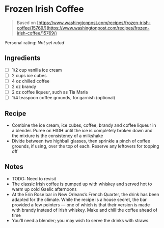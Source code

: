<!-- Needs Manual Review -->

<!-- Do not modify sections with "AUTO-*". They are updated by make.py -->

# Frozen Irish Coffee

> Based on [https://www.washingtonpost.com/recipes/frozen-irish-coffee/15769/](https://www.washingtonpost.com/recipes/frozen-irish-coffee/15769/)

<!-- rating=0; (User can specify rating on scale of 1-5) -->
<!-- AUTO-UserRating -->
Personal rating: *Not yet rated*
<!-- /AUTO-UserRating -->

<!-- name_image=None; (User can specify image name) -->
<!-- AUTO-Image -->
<!-- TODO: Capture image -->
<!-- /AUTO-Image -->

## Ingredients

* [ ] 1/2 cup vanilla ice cream
* [ ] 2 cups ice cubes
* [ ] 4 oz chilled coffee
* [ ] 2 oz brandy
* [ ] 2 oz coffee liqueur, such as Tia Maria
* [ ] 1/4 teaspoon coffee grounds, for garnish (optional)

## Recipe

* Combine the ice cream, ice cubes, coffee, brandy and coffee liqueur in a blender. Puree on HIGH until the ice is completely broken down and the mixture is the consistency of a milkshake
* Divide between two highball glasses, then sprinkle a pinch of coffee grounds, if using, over the top of each. Reserve any leftovers for topping off

## Notes

* TODO: Need to revisit
* The classic Irish coffee is pumped up with whiskey and served hot to warm up cold Gaelic afternoons
* At the Erin Rose bar in New Orleans’s French Quarter, the drink has been adapted for the climate. While the recipe is a house secret, the bar provided a few pointers — one of which is that their version is made with brandy instead of Irish whiskey. Make and chill the coffee ahead of time
* You’ll need a blender; you may wish to serve the drinks with straws
